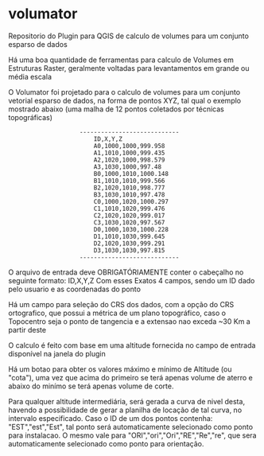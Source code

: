 # volumator
Repositorio do Plugin para QGIS de calculo de volumes para um conjunto esparso de dados

Há uma boa quantidade de ferramentas para calculo de Volumes em Estruturas Raster, geralmente voltadas para levantamentos em grande ou média escala

O Volumator foi projetado para o calculo de volumes para um conjunto vetorial esparso de dados, na forma de pontos XYZ, tal qual o exemplo mostrado abaixo (uma malha de 12 pontos coletados por técnicas topográficas)

                        ----------------------------
                            ID,X,Y,Z
                            A0,1000,1000,999.958
                            A1,1010,1000,999.435
                            A2,1020,1000,998.579
                            A3,1030,1000,997.48
                            B0,1000,1010,1000.148
                            B1,1010,1010,999.566
                            B2,1020,1010,998.777
                            B3,1030,1010,997.478
                            C0,1000,1020,1000.297
                            C1,1010,1020,999.476
                            C2,1020,1020,999.017
                            C3,1030,1020,997.567
                            D0,1000,1030,1000.228
                            D1,1010,1030,999.645
                            D2,1020,1030,999.291
                            D3,1030,1030,997.815
                        ----------------------------

O arquivo de entrada deve OBRIGATÓRIAMENTE conter o cabeçalho no seguinte formato:
ID,X,Y,Z
Com esses Exatos 4 campos, sendo um ID dado pelo usuario e as coordenadas do ponto

Há um campo para seleção do CRS dos dados, com a opção do CRS ortografico, que possui a métrica de um plano topográfico, caso o Topocentro seja o ponto de tangencia e a extensao nao exceda ~30 Km a partir deste

O calculo é feito com base em uma altitude fornecida no campo de entrada disponível na janela do plugin

Há um botao para obter os valores máximo e mínimo de Altitude (ou "cota"), uma vez que acima do primeiro se terá apenas volume de aterro e abaixo do minímo se terá apenas volume de corte.

Para qualquer altitude intermediária, será gerada a curva de nivel desta, havendo a possibilidade de gerar a planilha de locação de tal curva, no intervalo especificado. Caso o ID de um dos pontos contenha: "EST","est","Est", tal ponto será automaticamente selecionado como ponto para instalacao. O mesmo vale para "ORI","ori","Ori","RE","Re","re", que sera automaticamente selecionado como ponto para orientação.
 